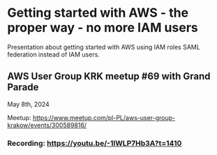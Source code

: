 # Getting started with AWS - the proper way - no more IAM users

Presentation about getting started with AWS using IAM roles SAML federation instead of IAM users.


## AWS User Group KRK meetup #69 with Grand Parade

May 8th, 2024

Meetup: https://www.meetup.com/pl-PL/aws-user-group-krakow/events/300589816/

### Recording: https://youtu.be/-1lWLP7Hb3A?t=1410
